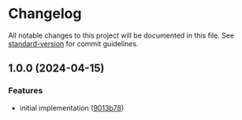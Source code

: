 # Changelog

All notable changes to this project will be documented in this file. See [standard-version](https://github.com/conventional-changelog/standard-version) for commit guidelines.

## 1.0.0 (2024-04-15)

### Features

- initial implementation ([9013b78](https://github.com/argentumcode/ara-cloud-run/commit/9013b7819e3b77874ae9c345b772ca06bae95c09))
